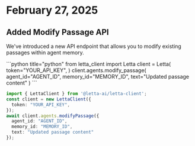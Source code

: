 # February 27, 2025

## Added Modify Passage API

We've introduced a new API endpoint that allows you to modify existing passages within agent memory.

<CodeBlocks>
  ```python title="python"
  from letta_client import Letta
  client = Letta(
      token="YOUR_API_KEY",
  )
  client.agents.modify_passage(
      agent_id="AGENT_ID",
      memory_id="MEMORY_ID",
      text="Updated passage content"
  )
  ```

  ```typescript title="node.js"
  import { LettaClient } from '@letta-ai/letta-client';
  const client = new LettaClient({
    token: "YOUR_API_KEY",
  });
  await client.agents.modifyPassage({
    agent_id: "AGENT_ID",
    memory_id: "MEMORY_ID",
    text: "Updated passage content"
  });
  ```
</CodeBlocks>
